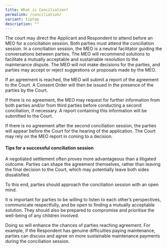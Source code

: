 ```yaml
---
title: What is Conciliation?
permalink: /conciliation/
variant: tiptap
description: ""
---
```

<p>The court may direct the Applicant and Respondent to attend before an
MEO for a conciliation session. Both parties must attend the conciliation
session. In a conciliation session, the MEO is a neutral facilitator guiding
the conversations between parties. The MEO will recommend solutions to
facilitate a mutually acceptable and sustainable resolution to the maintenance
dispute. The MEO will not make decisions for the parties, and parties may
accept or reject suggestions or proposals made by the MEO. &nbsp;</p>
<p></p>
<p>If an agreement is reached, the MEO will submit a report of the agreement
to the Court. A Consent Order will then be issued in the presence of the
parties by the Court.</p>
<p></p>
<p>If there is no agreement, the MEO may request for further information
from both parties and/or from third parties before conducting a second
conciliation, if necessary. A report containing this information will be
submitted to the Court.</p>
<p></p>
<p>If there is no agreement after the second conciliation session, the parties
will appear before the Court for the hearing of the application. The Court
may rely on the MEO report in coming to a decision.</p>
<p></p>
<h4>Tips for a successful conciliation session</h4>
<p></p>
<p>A negotiated settlement often proves more advantageous than a litigated
outcome. Parties can shape the agreement themselves, rather than leaving
the final decision to the Court, which may potentially leave both sides
dissatisfied.</p>
<p></p>
<p>To this end, parties should approach the conciliation session with an
open mind.</p>
<p></p>
<p>It is important for parties to be willing to listen to each other’s perspectives,
communicate respectfully, and be open to finding a mutually acceptable
solution. They should also be prepared to compromise and prioritise the
well-being of any children involved.</p>
<p></p>
<p>Doing so will enhance the chances of parties reaching agreement. For example,
if the Respondent has genuine difficulties paying maintenance, parties
can discuss and agree on more sustainable maintenance payments during the
conciliation session.</p>